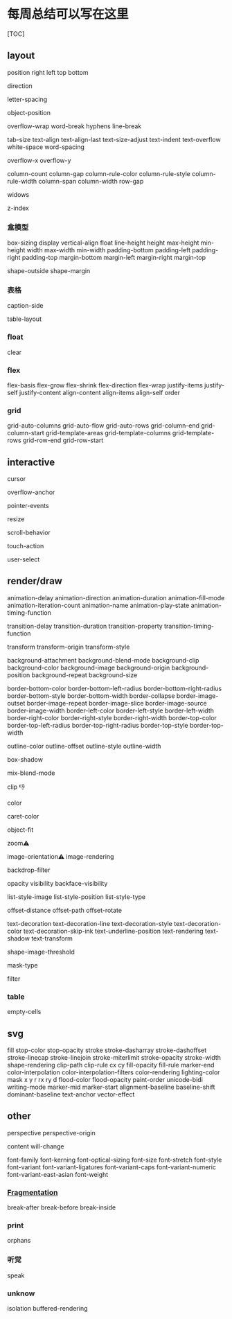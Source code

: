# 每周总结可以写在这里

[TOC]

## layout

position
right
left
top
bottom

direction

letter-spacing

object-position

overflow-wrap
word-break
hyphens
line-break

tab-size
text-align
text-align-last
text-size-adjust
text-indent
text-overflow
white-space
word-spacing

overflow-x
overflow-y

column-count
column-gap
column-rule-color
column-rule-style
column-rule-width
column-span
column-width
row-gap

widows

z-index

### 盒模型

box-sizing
display
vertical-align
float
line-height
height
max-height
min-height
width
max-width
min-width
padding-bottom
padding-left
padding-right
padding-top
margin-bottom
margin-left
margin-right
margin-top

shape-outside
shape-margin

### 表格

caption-side

table-layout

### float

clear

### flex

flex-basis
flex-grow
flex-shrink
flex-direction
flex-wrap
justify-items
justify-self
justify-content
align-content
align-items
align-self
order

### grid

grid-auto-columns
grid-auto-flow
grid-auto-rows
grid-column-end
grid-column-start
grid-template-areas
grid-template-columns
grid-template-rows
grid-row-end
grid-row-start

## interactive

cursor

overflow-anchor

pointer-events

resize

scroll-behavior

touch-action

user-select



## render/draw

animation-delay
animation-direction
animation-duration
animation-fill-mode
animation-iteration-count
animation-name
animation-play-state
animation-timing-function

transition-delay
transition-duration
transition-property
transition-timing-function

transform
transform-origin
transform-style

background-attachment
background-blend-mode
background-clip
background-color
background-image
background-origin
background-position
background-repeat
background-size

border-bottom-color
border-bottom-left-radius
border-bottom-right-radius
border-bottom-style
border-bottom-width
border-collapse
border-image-outset
border-image-repeat
border-image-slice
border-image-source
border-image-width
border-left-color
border-left-style
border-left-width
border-right-color
border-right-style
border-right-width
border-top-color
border-top-left-radius
border-top-right-radius
border-top-style
border-top-width

outline-color
outline-offset
outline-style
outline-width

box-shadow

mix-blend-mode

clip 👎

color

caret-color

object-fit

zoom⚠️

image-orientation⚠️
image-rendering

backdrop-filter

opacity
visibility
backface-visibility


list-style-image
list-style-position
list-style-type

offset-distance
offset-path
offset-rotate

text-decoration
text-decoration-line
text-decoration-style
text-decoration-color
text-decoration-skip-ink
text-underline-position
text-rendering
text-shadow
text-transform

shape-image-threshold

mask-type

filter

### table

empty-cells


## svg

fill
stop-color
stop-opacity
stroke
stroke-dasharray
stroke-dashoffset
stroke-linecap
stroke-linejoin
stroke-miterlimit
stroke-opacity
stroke-width
shape-rendering
clip-path
clip-rule
cx
cy
fill-opacity
fill-rule
marker-end
color-interpolation
color-interpolation-filters
color-rendering
lighting-color
mask
x
y
r
rx
ry
d
flood-color
flood-opacity
paint-order
unicode-bidi
writing-mode
marker-mid
marker-start
alignment-baseline
baseline-shift
dominant-baseline
text-anchor
vector-effect

## other

perspective
perspective-origin

content
will-change

font-family
font-kerning
font-optical-sizing
font-size
font-stretch
font-style
font-variant
font-variant-ligatures
font-variant-caps
font-variant-numeric
font-variant-east-asian
font-weight

### [Fragmentation](https://www.w3.org/TR/css-break-3/#intro)

break-after
break-before
break-inside

### print 

orphans

### 听觉

speak


### unknow

isolation
buffered-rendering